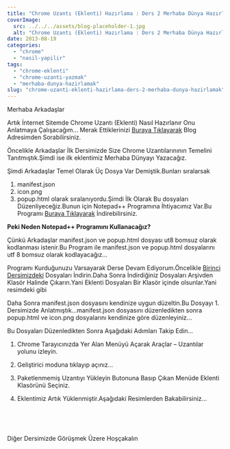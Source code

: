 ```yaml
---
title: "Chrome Uzantı (Eklenti) Hazırlama : Ders 2 Merhaba Dünya Hazırlamak"
coverImage:
  src: ../../../assets/blog-placeholder-1.jpg
  alt: "Chrome Uzantı (Eklenti) Hazırlama : Ders 2 Merhaba Dünya Hazırlamak"
date: 2013-08-19
categories: 
  - "chrome"
  - "nasil-yapilir"
tags: 
  - "chrome-eklenti"
  - "chrome-uzanti-yazmak"
  - "merhaba-dunya-hazirlamak"
slug: "chrome-uzanti-eklenti-hazirlama-ders-2-merhaba-dunya-hazirlamak"
---
```


Merhaba Arkadaşlar

Artık İnternet Sitemde Chrome Uzantı (Eklenti) Nasıl Hazırlanır Onu Anlatmaya Çalışacağım… Merak Ettiklerinizi [Buraya Tıklayarak](http://www.emrekarakaya.com.tr/chrome-uzanti-eklenti-hazirlama-ders-1) Blog Adresimden Sorabilirsiniz.

Öncelikle Arkadaşlar İlk Dersimizde Size Chrome Uzantılarınının Temelini Tanıtmıştık.Şimdi ise ilk eklentimiz Merhaba Dünyayı Yazacağız.

Şimdi Arkadaşlar Temel Olarak Üç Dosya Var Demiştik.Bunları sıralarsak

1. manifest.json
2. icon.png
3. popup.html olarak sıralanıyordu.Şimdi İlk Olarak Bu dosyaları Düzenliyeceğiz.Bunun için Notepad++ Programına İhtiyacımız Var.Bu Programı [Buraya Tıklayarak](http://notepad-plus-plus.org/) İndirebilirsiniz.

**Peki Neden Notepad++ Programını Kullanacağız?** 

Çünkü Arkadaşlar manifest.json ve popup.html dosyası ut8 bomsuz olarak kodlanması istenir.Bu Program ile manifest.json ve popup.html dosyalarını utf 8 bomsuz olarak kodlayacağız…

Programı Kurduğunuzu Varsayarak Derse Devam Ediyorum.Öncelikle [Birinci Dersimizdeki](http://www.emrekarakaya.com.tr/chrome-uzanti-eklenti-hazirlama-ders-1-dosyalari-tanimak/) Dosyaları İndirin.Daha Sonra İndirdiğiniz Dosyaları Arşivden Klasör Halinde Çıkarın.Yani Eklenti Dosyaları Bir Klasör içinde olsunlar.Yani resimdeki gibi


Daha Sonra manifest.json dosyasını kendinize uygun düzeltin.Bu Dosyayı 1. Dersimizde Anlatmıştık...manifest.json dosyasını düzenledikten sonra popup.html ve icon.png dosyalarını kendinize göre düzenleyiniz...

Bu Dosyaları Düzenledikten Sonra Aşağıdaki Adımları Takip Edin...

1. Chrome Tarayıcınızda Yer Alan Menüyü Açarak Araçlar – Uzantılar yolunu izleyin.
2. Geliştirici moduna tıklayıp açınız…
    
3. Paketlenmemiş Uzantıyı Yükleyin Butonuna Basıp Çıkan Menüde Eklenti Klasörünü Seçiniz.
4. Eklentimiz Artık Yüklenmiştir.Aşağıdaki Resimlerden Bakabilirsiniz…


 


 

Diğer Dersimizde Görüşmek Üzere Hoşçakalın
